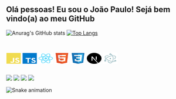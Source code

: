 ## Olá pessoas! Eu sou o João Paulo! Sejá bem vindo(a) ao meu GitHub

![Anurag's GitHub stats](https://github-readme-stats.vercel.app/api?username=JPDovale&show_icons=true&theme=highcontrast&show=reviews)
[![Top Langs](https://github-readme-stats.vercel.app/api/top-langs/?username=JPDovale&langs_count=9&layout=compact&theme=highcontrast)](https://github.com/username/github-readme-stats)

##

<div style="display: inline_block"><br>
  <img align="center" alt="JPDovale-Js" height="30" width="40" src="https://raw.githubusercontent.com/devicons/devicon/master/icons/javascript/javascript-plain.svg">
  <img align="center" alt="JPDovale-Ts" height="30" width="40" src="https://raw.githubusercontent.com/devicons/devicon/master/icons/typescript/typescript-plain.svg">
  <img align="center" alt="JPDovale-React" height="30" width="40" src="https://raw.githubusercontent.com/devicons/devicon/master/icons/react/react-original.svg">
  <img align="center" alt="JPDovale-HTML" height="30" width="40" src="https://raw.githubusercontent.com/devicons/devicon/master/icons/html5/html5-original.svg">
  <img align="center" alt="JPDovale-CSS" height="30" width="40" src="https://raw.githubusercontent.com/devicons/devicon/master/icons/css3/css3-original.svg">
  <img align="center" alt="JPDovale-CSS" height="30" width="40" src="https://raw.githubusercontent.com/devicons/devicon/master/icons/nextjs/nextjs-original.svg">
  <img align="center" alt="JPDovale-CSS" height="30" width="40" src="https://raw.githubusercontent.com/devicons/devicon/master/icons/electron/electron-original.svg">
</div>

##

<div>
  <a href="https://www.youtube.com/channel/UCuzqctHBqHLAzi4x4W9UP0Q" target="_blank"><img src="https://img.shields.io/badge/YouTube-FF0000?style=for-the-badge&logo=youtube&logoColor=white" target="_blank"></a>
  <a href="https://instagram.com/j.paulo_dovale" target="_blank"><img src="https://img.shields.io/badge/-Instagram-%23E4405F?style=for-the-badge&logo=instagram&logoColor=white" target="_blank"></a>
  <a href = "mailto:joaopaulodovaledeo.60@gmail.com"><img src="https://img.shields.io/badge/-Gmail-%23333?style=for-the-badge&logo=gmail&logoColor=white" target="_blank"></a>
  <a href="https://www.linkedin.com/in/jpdvo/" target="_blank"><img src="https://img.shields.io/badge/-LinkedIn-%230077B5?style=for-the-badge&logo=linkedin&logoColor=white" target="_blank"></a> 
</div>

![Snake animation](https://github.com/JPDovale/JPDovale/blob/output/github-contribution-grid-snake.svg)
